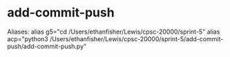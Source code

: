 # add-commit-push
Aliases:
alias g5="cd /Users/ethanfisher/Lewis/cpsc-20000/sprint-5"
alias acp="python3 /Users/ethanfisher/Lewis/cpsc-20000/sprint-5/add-commit-push/add-commit-push.py"